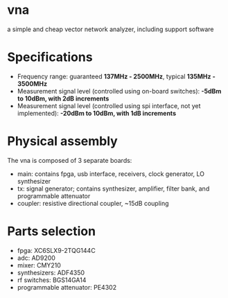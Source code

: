 # vna
a simple and cheap vector network analyzer, including support software
# Specifications
* Frequency range: guaranteed **137MHz - 2500MHz**, typical **135MHz - 3500MHz**
* Measurement signal level (controlled using on-board switches): **-5dBm to 10dBm, with 2dB increments**
* Measurement signal level (controlled using spi interface, not yet implemented): **-20dBm to 10dBm, with 1dB increments**
# Physical assembly
The vna is composed of 3 separate boards:
* main: contains fpga, usb interface, receivers, clock generator, LO synthesizer
* tx: signal generator; contains synthesizer, amplifier, filter bank, and programmable attenuator
* coupler: resistive directional coupler, ~15dB coupling
# Parts selection
* fpga: XC6SLX9-2TQG144C 
* adc: AD9200
* mixer: CMY210
* synthesizers: ADF4350
* rf switches: BGS14GA14
* programmable attenuator: PE4302
